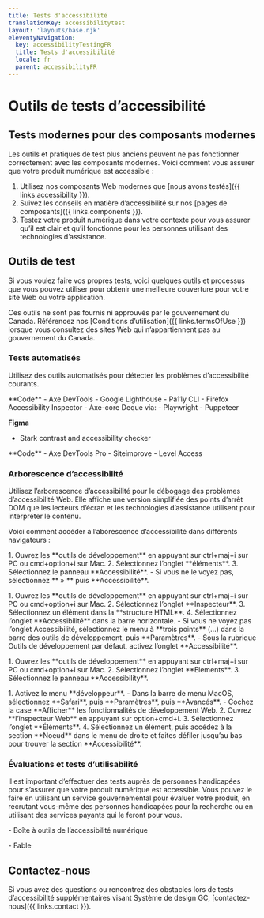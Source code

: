 ```yaml
---
title: Tests d'accessibilité
translationKey: accessibilitytest
layout: 'layouts/base.njk'
eleventyNavigation:
  key: accessibilityTestingFR
  title: Tests d'accessibilité
  locale: fr
  parent: accessibilityFR
---
```


# Outils de tests d’accessibilité

## Tests modernes pour des composants modernes

Les outils et pratiques de test plus anciens peuvent ne pas fonctionner correctement avec les composants modernes. Voici comment vous assurer que votre produit numérique est accessible :

1. Utilisez nos composants Web modernes que [nous avons testés]({{ links.accessibility }}).
2. Suivez les conseils en matière d’accessibilité sur nos [pages de composants]({{ links.components }}).
3. Testez votre produit numérique dans votre contexte pour vous assurer qu’il est clair et qu’il fonctionne pour les personnes utilisant des technologies d’assistance.

## Outils de test

Si vous voulez faire vos propres tests, voici quelques outils et processus que vous pouvez utiliser pour obtenir une meilleure couverture pour votre site Web ou votre application. 

Ces outils ne sont pas fournis ni approuvés par le gouvernement du Canada. Référencez nos [Conditions d’utilisation]({{ links.termsOfUse }}) lorsque vous consultez des sites Web qui n’appartiennent pas au gouvernement du Canada.

### Tests automatisés

Utilisez des outils automatisés pour détecter les problèmes d’accessibilité courants. 

<gcds-details details-title="Outils gratuits">
  <p>**Code**
- <gcds-link external href="https://chromewebstore.google.com/detail/axe-devtools-web-accessib/lhdoppojpmngadmnindnejefpokejbdd?pli=1"> Axe DevTools </gcds-link> 
- <gcds-link external href="https://developer.chrome.com/docs/lighthouse"> Google Lighthouse </gcds-link>
- <gcds-link external href="https://pa11y.org/"> Pa11y CLI </gcds-link>
- <gcds-link external href="https://firefox-source-docs.mozilla.org/devtools-user/accessibility_inspector/index.html"> Firefox Accessibility Inspector</gcds-link>
- <gcds-link external href="https://www.npmjs.com/package/axe-core"> Axe-core </gcds-link>Deque via:
    - <gcds-link external href="https://playwright.dev/"> Playwright </gcds-link>
    - <gcds-link external href="https://pptr.dev/"> Puppeteer </gcds-link>
  
  **Figma**
- <gcds-link external href="https://www.figma.com/community/plugin/732603254453395948/stark-contrast-accessibility-checker"> Stark contrast and accessibility checker </gcds-link></p>
</gcds-details>

<gcds-details details-title="Outils payants">
  <p>**Code**
- <gcds-link external href="https://www.deque.com/axe/devtools/"> Axe DevTools Pro</gcds-link>
- <gcds-link external href="https://www.siteimprove.com/"> Siteimprove </gcds-link>
- <gcds-link external href="https://www.levelaccess.com/"> Level Access </gcds-link></p>
</gcds-details>

### Arborescence d’accessibilité

Utilisez l’arborescence d’accessibilité pour le débogage des problèmes d’accessibilité Web. Elle affiche une version simplifiée des points d’arrêt DOM que les lecteurs d’écran et les technologies d’assistance utilisent pour interpréter le contenu. 

Voici comment accéder à l’aborescence d’accessibilité dans différents navigateurs :

<gcds-details details-title="Arborescence d’accessibilité Chrome">
  <p>
1. Ouvrez les **outils de développement** en appuyant sur ctrl+maj+i sur PC ou cmd+option+i sur Mac.
2. Sélectionnez l’onglet **éléments**.
3. Sélectionnez le panneau **Accessibilité**. 
    - Si vous ne le voyez pas, sélectionnez ** » ** puis **Accessibilité**. </p>
</gcds-details>

<gcds-details details-title="Arborescence d’accessibilité Firefox">
  <p>
1. Ouvrez les **outils de développement** en appuyant sur ctrl+maj+i sur PC ou cmd+option+i sur Mac.
2. Sélectionnez l’onglet **Inspecteur**.
3. Sélectionnez un élément dans la **structure HTML**.
4. Sélectionnez l’onglet **Accessibilité** dans la barre horizontale. 
    - Si vous ne voyez pas l’onglet Accessibilité, sélectionnez le menu à **trois points** (…) dans la barre des outils de développement, puis **Paramètres**. 
    - Sous la rubrique Outils de développement par défaut, activez l’onglet **Accessibilité**. </p>
</gcds-details>

<gcds-details details-title="Arborescence d’accessibilité Edge (Menus en anglais seulement)">
  <p>
1. Ouvrez les **outils de développement** en appuyant sur ctrl+maj+i sur PC ou cmd+option+i sur Mac.
2. Sélectionnez l’onglet **Elements**.
3. Sélectionnez le panneau **Accessibility**. </p>
</gcds-details>

<gcds-details details-title="Aborescence d’accessibilité Safari">
  <p>
1. Activez le menu **développeur**.
    - Dans la barre de menu MacOS, sélectionnez **Safari**, puis **Paramètres**, puis **Avancés**.
    - Cochez la case **Afficher** les fonctionnalités de développement Web.
2. Ouvrez **l’inspecteur Web** en appuyant sur option+cmd+i.
3. Sélectionnez l’onglet **Éléments**.
4. Sélectionnez un élément, puis accédez à la section **Noeud** dans le menu de droite et faites défiler jusqu’au bas pour trouver la section **Accessibilité**.</p>
</gcds-details>

### Évaluations et tests d’utilisabilité

Il est important d’effectuer des tests auprès de personnes handicapées pour s’assurer que votre produit numérique est accessible. Vous pouvez le faire en utilisant un service gouvernemental pour évaluer votre produit, en recrutant vous-même des personnes handicapées pour la recherche ou en utilisant des services payants qui le feront pour vous.

<gcds-details details-title="Services du gouvernement du Canada">
  <p>
- <gcds-link external href="https://a11y.canada.ca/fr/"> Boîte à outils de l’accessibilité numérique </gcds-link> </p>
</gcds-details>

<gcds-details details-title="Services payants">
  <p>
- <gcds-link external href="https://makeitfable.com/"> Fable </gcds-link> </p>
</gcds-details>

## Contactez-nous

Si vous avez des questions ou rencontrez des obstacles lors de tests d’accessibilité supplémentaires visant Système de design GC, [contactez-nous]({{ links.contact }}). 

